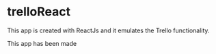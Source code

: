 # trelloReact
This app is created with ReactJs and it emulates the Trello functionality.

This app has been made 
